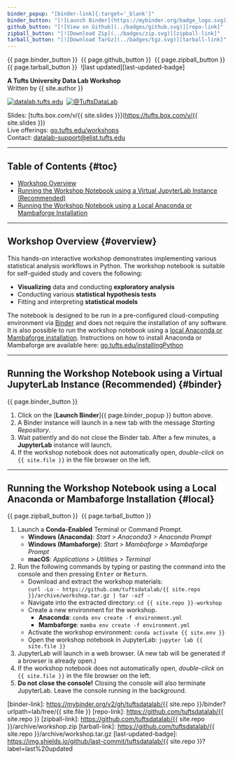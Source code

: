 ```yaml
---
binder_popup: "[binder-link]{:target='_blank'}"
binder_button: "[![Launch Binder](https://mybinder.org/badge_logo.svg)][binder-link]{:target='_blank'}"
github_button: "[![View on Github](../badges/github.svg)][repo-link]"
zipball_button: "[![Download Zip](../badges/zip.svg)][zipball-link]"
tarball_button: "[![Download TarGz](../badges/tgz.svg)][tarball-link]"
---
```


{{ page.binder_button }}&nbsp;
{{ page.github_button }}&nbsp;
{{ page.zipball_button }}&nbsp;
{{ page.tarball_button }}&nbsp;
![last updated][last-updated-badge]

**A Tufts University Data Lab Workshop**\
Written by {{ site.author }}

[![datalab.tufts.edu](../badges/datalab.svg)](https://sites.tufts.edu/datalab)&nbsp;
[![@TuftsDataLab](../badges/twitter.svg)](https://twitter.com/intent/follow?screen_name=tuftsdatalab)

Slides: [tufts.box.com/v/{{ site.slides }}](https://tufts.box.com/v/{{ site.slides }})\
Live offerings: [go.tufts.edu/workshops](https://go.tufts.edu/workshops)\
Contact: <datalab-support@elist.tufts.edu>

---
## Table of Contents {#toc}

- [Workshop Overview](#overview)
- [Running the Workshop Notebook using a Virtual JupyterLab Instance (Recommended)](#binder)
- [Running the Workshop Notebook using a Local Anaconda or Mambaforge Installation](#local)

---
## Workshop Overview {#overview}

<!-- DO NOT CHANGE ANYTHING ABOVE THIS LINE -->

This hands-on interactive workshop demonstrates implementing various statistical analysis workflows in Python. The workshop notebook is suitable for self-guided study and covers the following:

- **Visualizing** data and conducting **exploratory analysis**
- Conducting various **statistical hypothesis tests**
- Fitting and interpreting **statistical models**

<!-- DO NOT CHANGE ANYTHING BELOW THIS LINE -->

The notebook is designed to be run in a pre-configured cloud-computing environment via [Binder](#binder) and does not require the installation of any software. It is also possible to run the workshop notebook using a [local Anaconda or Mambaforge installation](#local). Instructions on how to install Anaconda or Mambaforge are available here: [go.tufts.edu/installingPython](https://go.tufts.edu/installingPython)

---
## Running the Workshop Notebook using a Virtual JupyterLab Instance (Recommended) {#binder}

{{ page.binder_button }}

1. Click on the [**Launch Binder**]{{ page.binder_popup }} button above.
2. A Binder instance will launch in a new tab with the message *Starting Repository*.
3. Wait patiently and do not close the Binder tab. After a few minutes, a **JupyterLab** instance will launch.
4. If the workshop notebook does not automatically open, *double-click* on `{{ site.file }}` in the file browser on the left.

---
## Running the Workshop Notebook using a Local Anaconda or Mambaforge Installation {#local}

{{ page.zipball_button }}&nbsp;
{{ page.tarball_button }}

1. Launch a **Conda-Enabled** Terminal or Command Prompt.
    - **Windows (Anaconda)**: *Start > Anaconda3 > Anaconda Prompt*
    - **Windows (Mambaforge)**: *Start > Mambaforge > Mambaforge Prompt*
    - **macOS**: *Applications > Utilities > Terminal*
2. Run the following commands by typing or pasting the command into the console and then pressing <kbd>Enter</kbd> or <kbd>Return</kbd>.
    - Download and extract the workshop materials:\
      `curl -Lo - https://github.com/tuftsdatalab/{{ site.repo }}/archive/workshop.tar.gz | tar -xzf -`
    - Navigate into the extracted directory: `cd {{ site.repo }}-workshop`
    - Create a new environment for the workshop.
        - **Anaconda**: `conda env create -f environment.yml`
        - **Mambaforge**: `mamba env create -f environment.yml`
    - Activate the workshop environment: `conda activate {{ site.env }}`
    - Open the workshop notebook in JupyterLab: `jupyter lab {{ site.file }}`
3. JupyterLab will launch in a web browser. (A new tab will be generated if a browser is already open.)
4. If the workshop notebook does not automatically open, *double-click* on `{{ site.file }}` in the file browser on the left.
5. **Do not close the console!** Closing the console will also terminate JupyterLab. Leave the console running in the background.


[binder-link]: https://mybinder.org/v2/gh/tuftsdatalab/{{ site.repo }}/binder?urlpath=lab/tree/{{ site.file }}
[repo-link]: https://github.com/tuftsdatalab/{{ site.repo }}
[zipball-link]: https://github.com/tuftsdatalab/{{ site.repo }}/archive/workshop.zip
[tarball-link]: https://github.com/tuftsdatalab/{{ site.repo }}/archive/workshop.tar.gz
[last-updated-badge]: https://img.shields.io/github/last-commit/tuftsdatalab/{{ site.repo }}?label=last%20updated
